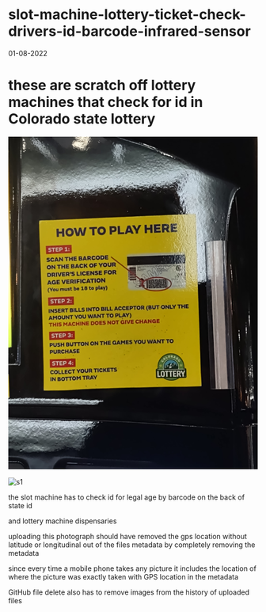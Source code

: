 # slot-machine-lottery-ticket-check-drivers-id-barcode-infrared-sensor

01-08-2022

# these are scratch off lottery machines that check for id in Colorado state lottery

![s!](https://raw.githubusercontent.com/c4pt000/penndot-ID-front-facing-scan-QR/main/IMG_20220109_024712987.jpg)


![s1](https://github.com/c4pt000/slot-machine-lottery-ticket-check-drivers-id-barcode-infrared-sensor/blob/main/IMG_20211108_103655315_HDR.jpg)



the slot machine has to check id for legal age by barcode on the back of state id

and lottery machine dispensaries


uploading this photograph should have removed the gps location without  latitude or longitudinal out of the files metadata by completely removing the metadata


since every time a mobile phone takes any picture it includes the location of where the picture was exactly taken with GPS location in the metadata


GitHub file delete also has to remove images from the history of uploaded files
